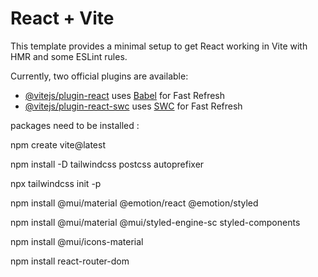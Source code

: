 # React + Vite

This template provides a minimal setup to get React working in Vite with HMR and some ESLint rules.

Currently, two official plugins are available:

- [@vitejs/plugin-react](https://github.com/vitejs/vite-plugin-react/blob/main/packages/plugin-react/README.md) uses [Babel](https://babeljs.io/) for Fast Refresh
- [@vitejs/plugin-react-swc](https://github.com/vitejs/vite-plugin-react-swc) uses [SWC](https://swc.rs/) for Fast Refresh

packages need to be installed :

npm create vite@latest

npm install -D tailwindcss postcss autoprefixer

npx tailwindcss init -p

npm install @mui/material @emotion/react @emotion/styled

npm install @mui/material @mui/styled-engine-sc styled-components

npm install @mui/icons-material

npm install react-router-dom
